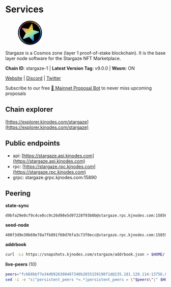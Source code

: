 # Services

<figure><img src="https://raw.githubusercontent.com/kj89/cosmos-images/main/logos/stargaze.png" alt=""><figcaption></figcaption></figure>

Stargaze is a Cosmos zone (layer 1 proof-of-stake blockchain).  It is the base layer node software for the Stargaze NFT Marketplace.

**Chain ID**: stargaze-1 | **Latest Version Tag**: v9.0.0 | **Wasm**: ON

[Website](https://www.stargaze.zone) | [Discord](https://discord.gg/stargaze) | [Twitter](https://twitter.com/stargazezone)



Subscribe to our free [🤖 Mainnet Proposal Bot](https://t.me/kjnodes_proposal_bot) to never miss upcoming proposals


## Chain explorer
[https://explorer.kjnodes.com/stargaze](https://explorer.kjnodes.com/stargaze)

## Public endpoints

* api: [https://stargaze.api.kjnodes.com](https://stargaze.api.kjnodes.com)
* rpc: [https://stargaze.rpc.kjnodes.com](https://stargaze.rpc.kjnodes.com)
* grpc: stargaze.grpc.kjnodes.com:15890

## Peering

**state-sync**

```text
d9bfa29e0cf9c4ce0cc9c26d98e5d97228f93b0b@stargaze.rpc.kjnodes.com:15856
```

**seed-node**

```text
400f3d9e30b69e78a7fb891f60d76fa3c73f0ecc@stargaze.rpc.kjnodes.com:15859
```

**addrbook**
```bash
curl -Ls https://snapshots.kjnodes.com/stargaze/addrbook.json > $HOME/.starsd/config/addrbook.json
```

**live-peers** (10)
```bash
peers="fc668bbf7e34d6926308487348b2655159198f1d@135.181.128.114:13756,0edce41e754e9bb9a228d4d2b0878713f6bd6de9@65.108.99.169:26656,6f8eddb672e93eb3362a7cb1c843a4e26af71ebc@149.202.72.186:26629,f7ca23e1dd99af4ebff6601a2010f77eecdde83d@5.180.210.150:26656,6e5e6a674f41f7b1e6515ba735fbb836c0d89849@66.172.36.140:52656,b1ddf96ff6db5cfe77fa9c88dc2925f4525d0a02@141.94.141.144:56656,d9bfa29e0cf9c4ce0cc9c26d98e5d97228f93b0b@65.109.88.38:15856,15bf6fc85e4e37b2c96e35c7b76816670ad63c18@65.108.75.107:8656,4da84cfcc0fcc8e144f9fdb4af4b175d8c6864a0@142.93.214.125:26656,5fb6adba37bfa000cf911124c4feb934a1f7ac88@65.108.237.88:26656"
sed -i -e "s|^persistent_peers *=.*|persistent_peers = \"$peers\"|" $HOME/.starsd/config/config.toml
```

